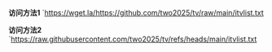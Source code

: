 **访问方法1**
`https://wget.la/https://github.com/two2025/tv/raw/main/itvlist.txt

**访问方法2**
`https://raw.githubusercontent.com/two2025/tv/refs/heads/main/itvlist.txt
